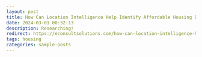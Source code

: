 ```yaml
---
layout: post
title: How Can Location Intelligence Help Identify Affordable Housing Development Opportunities
date: 2024-03-01 00:32:13
description: Researching!
redirect: https://econsultsolutions.com/how-can-location-intelligence-help-identify-affordable-housing-development-opportunities/
tags: housing
categories: sample-posts
---
```



